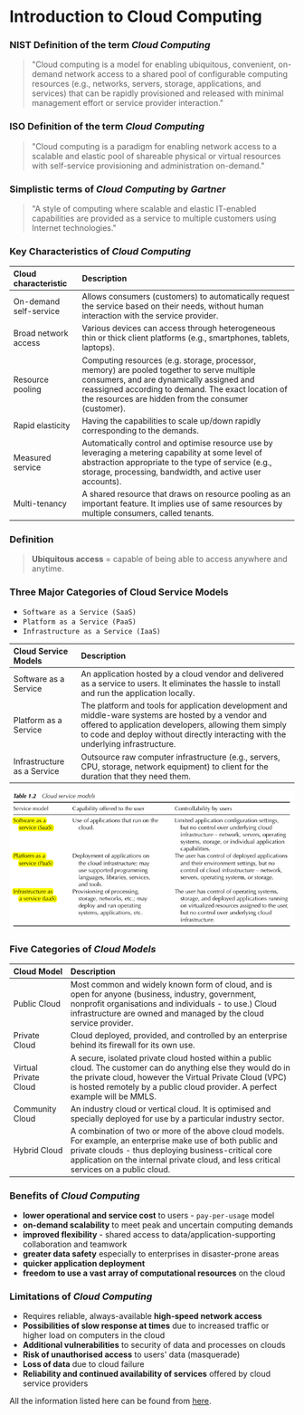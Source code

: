 # Introduction to Cloud Computing

### NIST Definition of the term *Cloud Computing*
> "Cloud computing is a model for enabling ubiquitous, convenient, on-demand network access to a shared pool of configurable computing resources (e.g., networks, servers, storage, applications, and services) that can be rapidly provisioned and released with minimal management effort or service provider interaction."

### ISO Definition of the term *Cloud Computing*
> "Cloud computing is a paradigm for enabling network access to a scalable and elastic pool of shareable physical or virtual resources with self-service provisioning and administration on-demand."

### Simplistic terms of *Cloud Computing* by *Gartner*
> "A style of computing where scalable and elastic IT-enabled capabilities are provided as a service to multiple customers using Internet technologies."

### Key Characteristics of *Cloud Computing*
| Cloud  characteristic  | Description |
| :--------------------- | :---------- |
| On-demand self-service | Allows consumers (customers) to automatically request the service based on their needs, without human interaction with the service provider.  |
| Broad network access | Various devices can access through heterogeneous thin or thick client platforms (e.g., smartphones, tablets, laptops). |
| Resource pooling | Computing resources (e.g. storage, processor, memory) are pooled together to serve multiple consumers, and are dynamically assigned and reassigned according to demand. The exact location of the resources are hidden from the consumer (customer). |
| Rapid elasticity | Having the capabilities to scale up/down rapidly corresponding to the demands. |
| Measured service | Automatically control and optimise resource use by leveraging a metering capability at some level of abstraction appropriate to the type of service (e.g., storage, processing, bandwidth, and active user accounts). |
| Multi-tenancy | A shared resource that draws on resource pooling as an important feature. It implies use of same resources by multiple consumers, called tenants.

### Definition
> **Ubiquitous access** = capable of being able to access anywhere and anytime.

### Three Major Categories of Cloud Service Models
- `Software as a Service (SaaS)`
- `Platform as a Service (PaaS)`
- `Infrastructure as a Service (IaaS)`

| Cloud Service Models | Description |
| :------------------- | :---------- |
| Software as a Service | An application hosted by a cloud vendor and delivered as a service to users. It eliminates the hassle to install and run the application locally.|
| Platform as a Service | The platform and tools for application development and middle-ware systems are hosted by a vendor and offered to application developers, allowing them simply to code and deploy without directly interacting with the underlying infrastructure. |
| Infrastructure as a Service | Outsource raw computer infrastructure (e.g., servers, CPU, storage, network equipment) to client for the duration that they need them. |

![](./img/TCC3141-Lec1-cloud-service-models.png)

### Five Categories of *Cloud Models*
| Cloud Model | Description |
| :------------ | :---------- |
| Public Cloud | Most common and widely known form of cloud, and is open for anyone (business, industry, government, nonprofit organisations and individuals - to use.) Cloud infrastructure are owned and managed by the cloud service provider.|
| Private Cloud | Cloud deployed, provided, and controlled by an enterprise behind its firewall for its own use.
| Virtual Private Cloud | A secure, isolated private cloud hosted within a public cloud. The customer can do anything else they would do in the private cloud, however the Virtual Private Cloud (VPC) is hosted remotely by a public cloud provider. A perfect example will be MMLS. |
| Community Cloud | An industry cloud or vertical cloud. It is optimised and specially deployed for use by a particular industry sector. |
| Hybrid Cloud | A combination of two or more of the above cloud models. For example, an enterprise make use of both public and private clouds - thus deploying business-critical core application on the internal private cloud, and less critical services on a public cloud. |

### Benefits of *Cloud Computing*
- **lower operational and service cost** to users - `pay-per-usage` model
- **on-demand scalability** to meet peak and uncertain computing demands
- **improved flexibility** - shared access to data/application-supporting collaboration and teamwork
- **greater data safety** especially to enterprises in disaster-prone areas
- **quicker application deployment**
- **freedom to use a vast array of computational resources** on the cloud

### Limitations of *Cloud Computing*
- Requires reliable, always-available **high-speed network access**
- **Possibilities of slow response at times** due to increased traffic or higher load on computers in the cloud
- **Additional vulnerabilities** to security of data and processes on clouds
- **Risk of unauthorised access** to users' data (masquerade)
- **Loss of data** due to cloud failure
- **Reliability and continued availability of services** offered by cloud service providers

All the information listed here can be found from [here](./img/TCC3141-Week1-IntrotoCloudComputing.pdf).
